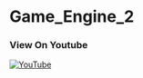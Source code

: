 # Game_Engine_2

### **View On Youtube**

[![YouTube](http://img.youtube.com/vi/IXdbCU3Mt_c&t=54s/0.jpg)](https://www.youtube.com/watch?v=IXdbCU3Mt_c&t=54s)
